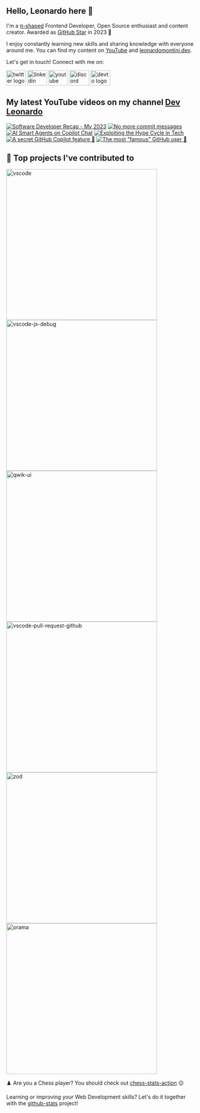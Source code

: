 ## Hello, Leonardo here 👋

I'm a [π-shaped](https://youtu.be/Dje_jaiMnYg) Frontend Developer, Open Source enthusiast and content creator. Awarded as [GitHub Star](https://stars.github.com/profiles/Balastrong/) in 2023 🌟

I enjoy constantly learning new skills and sharing knowledge with everyone around me. You can find my content on [YouTube](https://www.youtube.com/c/DevLeonardo?sub_confirmation=1) and [leonardomontini.dev](https://leonardomontini.dev).

Let's get in touch! Connect with me on:

<div align="left">
  <a href="https://twitter.com/Balastrong" target="_blank"><img src="https://raw.githubusercontent.com/maurodesouza/profile-readme-generator/master/src/assets/icons/social/twitter/default.svg" width="52" height="40" alt="twitter logo" /></a>
  <a href="https://www.linkedin.com/in/leonardo-montini/" target="_blank"><img src="https://raw.githubusercontent.com/maurodesouza/profile-readme-generator/master/src/assets/icons/social/linkedin/default.svg" width="52" height="40" alt="linkedin logo" /></a>
  <a href="https://www.youtube.com/c/DevLeonardo?sub_confirmation=1" target="_blank"><img src="https://raw.githubusercontent.com/maurodesouza/profile-readme-generator/master/src/assets/icons/social/youtube/default.svg" width="52" height="40" alt="youtube logo" /></a>
  <a href="https://discord.gg/bqwyEa6We6" target="_blank"><img src="https://raw.githubusercontent.com/maurodesouza/profile-readme-generator/master/src/assets/icons/social/discord/default.svg" width="52" height="40" alt="discord logo" /></a>
  <a href="https://dev.to/balastrong" target="_blank"><img src="https://raw.githubusercontent.com/maurodesouza/profile-readme-generator/master/src/assets/icons/social/devto/default.svg" width="52" height="40" alt="devto logo" /></a>
</div>

## My latest YouTube videos on my channel [Dev Leonardo](https://www.youtube.com/c/DevLeonardo)

<!-- BEGIN YOUTUBE-CARDS -->
[![Software Developer Recap - My 2023](https://ytcards.demolab.com/?id=lC-uyfXfbus&title=Software+Developer+Recap+-+My+2023&lang=en&timestamp=1703869506&background_color=%230d1117&title_color=%23ffffff&stats_color=%23dedede&max_title_lines=1&width=250&border_radius=5&duration=125 "Software Developer Recap - My 2023")](https://www.youtube.com/watch?v=lC-uyfXfbus)
[![No more commit messages](https://ytcards.demolab.com/?id=Vy5-2eCSKok&title=No+more+commit+messages&lang=en&timestamp=1703705129&background_color=%230d1117&title_color=%23ffffff&stats_color=%23dedede&max_title_lines=1&width=250&border_radius=5&duration=23 "No more commit messages")](https://www.youtube.com/watch?v=Vy5-2eCSKok)
[![AI Smart Agents on Copilot Chat](https://ytcards.demolab.com/?id=cAgwOM4fyPE&title=AI+Smart+Agents+on+Copilot+Chat&lang=en&timestamp=1703415407&background_color=%230d1117&title_color=%23ffffff&stats_color=%23dedede&max_title_lines=1&width=250&border_radius=5&duration=39 "AI Smart Agents on Copilot Chat")](https://www.youtube.com/watch?v=cAgwOM4fyPE)
[![Exploiting the Hype Cycle in Tech](https://ytcards.demolab.com/?id=KwlJnW9Femo&title=Exploiting+the+Hype+Cycle+in+Tech&lang=en&timestamp=1702882808&background_color=%230d1117&title_color=%23ffffff&stats_color=%23dedede&max_title_lines=1&width=250&border_radius=5&duration=265 "Exploiting the Hype Cycle in Tech")](https://www.youtube.com/watch?v=KwlJnW9Femo)
[![A secret GitHub Copilot feature 🙊](https://ytcards.demolab.com/?id=_yRSIKOlEFc&title=A+secret+GitHub+Copilot+feature+%F0%9F%99%8A&lang=en&timestamp=1702539902&background_color=%230d1117&title_color=%23ffffff&stats_color=%23dedede&max_title_lines=1&width=250&border_radius=5&duration=40 "A secret GitHub Copilot feature 🙊")](https://www.youtube.com/watch?v=_yRSIKOlEFc)
[![The most "famous" GitHub user 👑](https://ytcards.demolab.com/?id=D_XrdoQ9TXw&title=The+most+%22famous%22+GitHub+user+%F0%9F%91%91&lang=en&timestamp=1702386900&background_color=%230d1117&title_color=%23ffffff&stats_color=%23dedede&max_title_lines=1&width=250&border_radius=5&duration=31 "The most \"famous\" GitHub user 👑")](https://www.youtube.com/watch?v=D_XrdoQ9TXw)
<!-- END YOUTUBE-CARDS -->

## 📕 Top projects I've contributed to

<!-- Repo info cards - https://github.com/anuraghazra/github-readme-stats -->
<!-- Small repo cards (fork) - https://github.com/DenverCoder1/github-readme-stats -->
<p align="left">
  <a href="https://github.com/Microsoft/vscode"><img width="400" src="https://github-readme-stats.vercel.app/api/pin/?username=Microsoft&repo=vscode&theme=react&bg_color=1F222E&title_color=F85D7F&icon_color=F8D866&hide_border=true&show_icons=false" alt="vscode"></a>
  <a href="https://github.com/microsoft/vscode-js-debug"><img width="400" src="https://github-readme-stats.vercel.app/api/pin/?username=microsoft&repo=vscode-js-debug&theme=react&bg_color=1F222E&title_color=F85D7F&icon_color=F8D866&hide_border=true&show_icons=false" alt="vscode-js-debug"></a>
  <a href="https://github.com/qwikifiers/qwik-ui"><img width="400" src="https://github-readme-stats.vercel.app/api/pin/?username=qwikifiers&repo=qwik-ui&theme=react&bg_color=1F222E&title_color=F85D7F&icon_color=F8D866&hide_border=true&show_icons=false" alt="qwik-ui"></a>
  <a href="https://github.com/Microsoft/vscode-pull-request-github"><img width="400" src="https://github-readme-stats.vercel.app/api/pin/?username=Microsoft&repo=vscode-pull-request-github&theme=react&bg_color=1F222E&title_color=F85D7F&icon_color=F8D866&hide_border=true&show_icons=false" alt="vscode-pull-request-github"></a>
  <a href="https://github.com/colinhacks/zod"><img width="400" src="https://github-readme-stats.vercel.app/api/pin/?username=colinhacks&repo=zod&theme=react&bg_color=1F222E&title_color=F85D7F&icon_color=F8D866&hide_border=true&show_icons=false" alt="zod"></a>
  <a href="https://github.com/oramasearch/orama"><img width="400" src="https://github-readme-stats.vercel.app/api/pin/?username=oramasearch&repo=orama&theme=react&bg_color=1F222E&title_color=F85D7F&icon_color=F8D866&hide_border=true&show_icons=false" alt="orama"></a>
</p>

♟️ Are you a Chess player? You should check out [chess-stats-action](https://github.com/Balastrong/chess-stats-action) 😉

Learning or improving your Web Development skills? Let's do it together with the [github-stats](https://github.com/Balastrong/github-stats) project!
